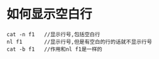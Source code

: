 # 如何显示空白行

```
cat -n f1   //显示行号,包括空白行
nl f1       //显示行号,但是有空白的行的话就不显示行号
cat -b f1   //作用和nl f1是一样的
```

